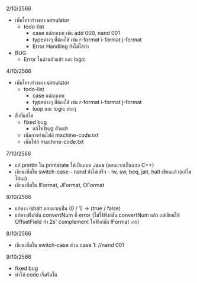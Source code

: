 2/10/2566
- เพิ่มโครงร่างของ simulator
    - todo-list
        - case แต่ละแบบ เช่น add 000, nand 001
        - typeต่างๆ ที่ต้องใช้ เช่น r-format i-format j-format
        - Error Handling ยังไม่ได้ทำ
- BUG
    - Error ในด้านตัวแปร และ logic


4/10/2566
- เพิ่มโครงร่างของ simulator
    - todo-list
        - case แต่ละแบบ
        - typeต่างๆ ที่ต้องใช้ เช่น r-format i-format j-format
        - loop และ logic ต่างๆ
- สิ่งที่แก้ไข
    - fixed bug
        - แก้ไข bug ตัวแปร
    - เพิ่มการอ่านไฟล์ machine-code.txt
    - เพิ่มไฟล์ machine-code.txt

7/10/2566
- แก้ println ใน printstate ให้เป็นแบบ Java (ตอนแรกเป็นแบบ C++)
- เขียนเพิ่มใน switch-case
      - nand ยังไม่เสร็จ
      - lw, sw, beq, jalr, halt เขียนแล้ว(แก้ไขได้นะ)
- เขียนเพิ่มใน IFormat, JFormat, OFormat

8/10/2566
- แก้ตรง ishalt ตอนแรกเป็น (0 / 1) -> (true / false)
- แก้ตรงฟังก์ชัน convertNum ที่ error (ไม่ใช้ฟังก์ชัน convertNum แล้ว แต่เขียนให้ OffsetField ทำ 2s' complement ในฟังก์ชัน IFormat เลย)

8/10/2566
- เขียนเพิ่มใน switch-case ส่วน case 1: //nand 001

9/10/2566
- fixed bug
- ทำให้ code เริ่มรันได้
